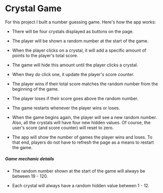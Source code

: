 # Crystal Game

For this project I built a number guessing game.
Here's how the app works:

* There will be four crystals displayed as buttons on the page.

* The player will be shown a random number at the start of the game.

* When the player clicks on a crystal, it will add a specific amount of points to the player's total score. 

* The game will hide this amount until the player clicks a crystal.
* When they do click one, it update the player's score counter.

* The player wins if their total score matches the random number from the beginning of the game.

* The player loses if their score goes above the random number.

* The game restarts whenever the player wins or loses.

* When the game begins again, the player will see a new random number. Also, all the crystals will have four new hidden values. Of course, the user's score (and score counter) will reset to zero.

* The app will show the number of games the player wins and loses. To that end, players do not have to refresh the page as a means to restart the game.

##### Game mechanic details

* The random number shown at the start of the game will always be between 19 - 120.

* Each crystal will always have a random hidden value between 1 - 12.
